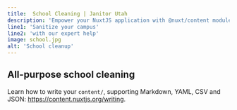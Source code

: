 ```yaml
---
title:  School Cleaning | Janitor Utah
description: 'Empower your NuxtJS application with @nuxt/content module: write in a content/ directory and fetch your Markdown, JSON, YAML and CSV files through a MongoDB like API, acting as a Git-based Headless CMS.'
line1: 'Sanitize your campus'
line2: 'with our expert help'
image: school.jpg
alt: 'School cleanup'
---
```


##  All-purpose school cleaning

Learn how to write your `content/`, supporting Markdown, YAML, CSV and JSON: https://content.nuxtjs.org/writing.